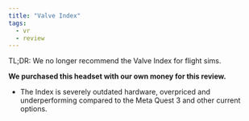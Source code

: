 ```yaml
---
title: "Valve Index"
tags:
  - vr
  - review
---
```


TL;DR: We no longer recommend the Valve Index for flight sims.

**We purchased this headset with our own money for this review.**

- The Index is severely outdated hardware, overpriced and underperforming compared to the Meta Quest 3 and other current options.
